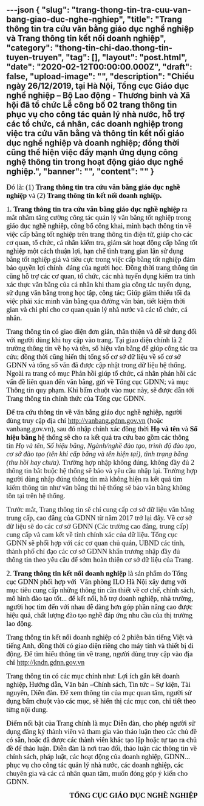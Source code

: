 ---json
{
    "slug": "trang-thong-tin-tra-cuu-van-bang-giao-duc-nghe-nghiep",
    "title": "Trang thông tin tra cứu văn bằng giáo dục nghề nghiệp  và Trang thông tin kết nối doanh nghiệp",
    "category": "thong-tin-chi-dao.thong-tin-tuyen-truyen",
    "tag": [],
    "layout": "post.html",
    "date": "2020-02-12T00:00:00.000Z",
    "draft": false,
    "upload-image": "",
    "description": "Chiều ngày 26/12/2019, tại Hà Nội, Tổng cục Giáo dục nghề nghiệp – Bộ Lao động - Thương binh và Xã hội đã tổ chức Lễ công bố 02 trang thông tin phục vụ cho công tác quản lý nhà nước, hỗ trợ các tổ chức, cá nhân, các doanh nghiệp trong việc tra cứu văn bằng và thông tin kết nối giáo dục nghề nghiệp và doanh nghiệp; đồng thời cũng thể hiện việc đẩy mạnh ứng dụng công nghệ thông tin trong hoạt động giáo dục nghề nghiệp.",
    "banner": "",
    "__content__": ""
}
---
<p><span style="font-size:14.0pt"><span style="font-family:&quot;Times New Roman&quot;,serif"><span style="color:black">Đ&oacute; l&agrave;: (1) <strong>Trang th&ocirc;ng tin tra cứu văn bằng gi&aacute;o dục nghề nghiệp</strong> v&agrave; (2) <strong>Trang th&ocirc;ng tin kết nối doanh nghiệp.</strong></span></span></span></p>

<p style="margin-left:0mm; margin-right:0mm"><span style="font-size:14.0pt"><span style="font-family:&quot;Times New Roman&quot;,serif"><span style="color:black">1. <strong>Trang th&ocirc;ng tin tra cứu văn bằng gi&aacute;o dục nghề nghiệp</strong> ra mắt nhằm tăng cường c&ocirc;ng t&aacute;c quản l&yacute; văn bằng tốt nghiệp trong gi&aacute;o dục nghề nghiệp, c&ocirc;ng bố c&ocirc;ng khai, minh bạch th&ocirc;ng tin về việc cấp bằng tốt nghiệp tr&ecirc;n trang th&ocirc;ng tin điện tử, gi&uacute;p cho c&aacute;c cơ quan, tổ chức, c&aacute; nh&acirc;n kiểm tra, gi&aacute;m s&aacute;t hoạt động cấp bằng tốt nghiệp một c&aacute;ch thuận lợi, hạn chế t&igrave;nh trạng gian lận sử dụng bằng tốt nghiệp giả v&agrave; ti&ecirc;u cực trong việc cấp bằng tốt nghiệp đảm bảo quyền lợi ch&iacute;nh&nbsp; đ&aacute;ng của người học. Đồng thời trang th&ocirc;ng tin cũng hỗ trợ c&aacute;c cơ quan, tổ chức, c&aacute;c nh&agrave; tuyển dụng kiểm tra t&iacute;nh x&aacute;c thực văn bằng của c&aacute; nh&acirc;n khi tham gia c&ocirc;ng t&aacute;c tuyển dụng, sử dụng văn bằng trong học tập, c&ocirc;ng t&aacute;c; Gi&uacute;p giảm thiểu tối đa việc phải x&aacute;c minh văn bằng qua đường văn bản, tiết kiệm thời gian v&agrave; chi ph&iacute; cho cơ quan quản l&yacute; nh&agrave; nước v&agrave; c&aacute;c tổ chức, c&aacute; nh&acirc;n.</span></span></span></p>

<p style="margin-left:0mm; margin-right:0mm"><span style="font-size:14.0pt"><span style="font-family:&quot;Times New Roman&quot;,serif"><span style="color:black">Trang th&ocirc;ng tin c&oacute; giao diện đơn giản, th&acirc;n thiện v&agrave; dễ sử dụng đối với người d&ugrave;ng khi tuy cập v&agrave;o trang. Tại giao diện ch&iacute;nh l&agrave; 2 trường th&ocirc;ng tin về họ v&agrave; t&ecirc;n, số hiệu văn bằng để gi&uacute;p c&ocirc;ng t&aacute;c tra cứu; đồng thời cũng hiển thị tổng số cơ sở dữ liệu về số cơ sở GDNN v&agrave; tổng số văn đ&atilde; được cập nhật trong dữ liệu hệ thống. Ngo&agrave;i ra trang c&oacute; mục Phản hồi gi&uacute;p tổ chức, c&aacute; nh&acirc;n phản hồi c&aacute;c vấn đề li&ecirc;n quan đến văn bằng, gửi về Tổng cục GDNN; v&agrave; mục Th&ocirc;ng tin quy phạm. Khi bấm chuột v&agrave;o mục n&agrave;y, sẽ được dẫn tới Trang th&ocirc;ng tin ch&iacute;nh thức của Tổng cục GDNN.</span></span></span></p>

<p style="margin-left:0mm; margin-right:0mm"><span style="font-size:14.0pt"><span style="font-family:&quot;Times New Roman&quot;,serif"><span style="color:black">Để tra cứu th&ocirc;ng tin về văn bằng gi&aacute;o dục nghề nghiệp, người d&ugrave;ng truy cập địa chỉ </span></span></span><a href="http://vanbang.gdnn.gov.vn"><span style="font-size:14.0pt"><span style="font-family:&quot;Times New Roman&quot;,serif">http://vanbang.gdnn.gov.vn</span></span></a><span style="font-size:14.0pt"><span style="font-family:&quot;Times New Roman&quot;,serif"><span style="color:black"> (hoặc vanbang.gov.vn), sau đ&oacute; nhập ch&iacute;nh x&aacute;c đồng thời <strong>Họ v&agrave; t&ecirc;n</strong> v&agrave; <strong>Số hiệu bằng </strong>hệ thống sẽ cho ra kết quả tra cứu bao gồm c&aacute;c th&ocirc;ng tin </span></span></span><em><span style="font-size:14.0pt"><span style="font-family:&quot;Times New Roman&quot;,serif">Họ v&agrave; t&ecirc;n, Số hiệu bằng, Ng&agrave;nh/nghề đ&agrave;o tạo, tr&igrave;nh độ đ&agrave;o tạo, cơ sở đ&agrave;o tạo (t&ecirc;n khi cấp bằng v&agrave; t&ecirc;n hiện tại), t&igrave;nh trạng bằng (thu hồi hay chưa). </span></span></em><span style="font-size:14.0pt"><span style="font-family:&quot;Times New Roman&quot;,serif">Trường hợp nhập kh&ocirc;ng đ&uacute;ng, kh&ocirc;ng đầy đủ 2 th&ocirc;ng tin bắt buộc hệ thống sẽ b&aacute;o v&agrave; y&ecirc;u cầu nhập lại. Trường hợp người d&ugrave;ng nhập đ&uacute;ng th&ocirc;ng tin m&agrave; kh&ocirc;ng hiện ra kết quả t&igrave;m kiếm th&ocirc;ng tin như văn bằng th&igrave; hệ thống sẽ b&aacute;o văn bằng kh&ocirc;ng tồn tại tr&ecirc;n hệ thống.</span></span></p>

<p style="margin-left:0mm; margin-right:0mm"><span style="font-size:14.0pt"><span style="font-family:&quot;Times New Roman&quot;,serif">Trước mắt, Trang th&ocirc;ng tin sẽ chỉ cung cấp cơ sở dữ liệu văn bằng trung cấp, cao đẳng của GDNN từ năm 2017 trở lại đ&acirc;y. Về cơ sở dữ liệu sẽ do c&aacute;c cơ sở GDNN (C&aacute;c trường cao đẳng, trung cấp) cung cấp v&agrave; cam kết về t&iacute;nh ch&iacute;nh x&aacute;c của dữ liệu. Tổng cục GDNN sẽ phối hợp với c&aacute;c cơ quan chủ quản, UBND c&aacute;c tỉnh, th&agrave;nh phố chỉ đạo c&aacute;c cơ sở GDNN khẩn trương nhập đầy đủ th&ocirc;ng tin theo y&ecirc;u cầu để sớm ho&agrave;n thiện cơ sở dữ liệu của Trang. </span></span></p>

<p style="margin-left:0mm; margin-right:0mm"><span style="font-size:14.0pt"><span style="font-family:&quot;Times New Roman&quot;,serif"><span style="color:black">2. <strong>Trang th&ocirc;ng tin kết nối doanh nghiệp</strong> l&agrave; sản phẩm do Tổng cục GDNN phối hợp với&nbsp; Văn ph&ograve;ng ILO H&agrave; Nội x&acirc;y dựng với mục ti&ecirc;u cung cấp những th&ocirc;ng tin cần thiết về cơ chế, ch&iacute;nh s&aacute;ch, m&ocirc; h&igrave;nh đ&agrave;o tạo tốt... để kết nối, hỗ trợ doanh nghiệp, nh&agrave; trường, người học t&igrave;m đến với nhau dễ d&agrave;ng hơn g&oacute;p phần n&acirc;ng cao được hiệu quả, chất lượng đ&agrave;o tạo nghề đ&aacute;p ứng nhu cầu của thị trường lao động.</span></span></span></p>

<p style="margin-left:0mm; margin-right:0mm"><span style="font-size:14.0pt"><span style="font-family:&quot;Times New Roman&quot;,serif"><span style="color:black">Trang th&ocirc;ng tin kết nối doanh nghiệp c&oacute; 2 phi&ecirc;n bản tiếng Việt v&agrave; tiếng Anh, đồng thời c&oacute; giao diện ri&ecirc;ng cho m&aacute;y t&iacute;nh v&agrave; thiết bị di động. Để t&igrave;m hiểu th&ocirc;ng tin về trang, người d&ugrave;ng truy cập v&agrave;o địa chỉ </span></span></span><a href="http://kndn.gdnn.gov.vn"><span style="font-size:14.0pt"><span style="font-family:&quot;Times New Roman&quot;,serif">http://kndn.gdnn.gov.vn</span></span></a></p>

<p style="margin-left:0mm; margin-right:0mm"><span style="font-size:14.0pt"><span style="font-family:&quot;Times New Roman&quot;,serif"><span style="color:black">Trang th&ocirc;ng tin c&oacute; c&aacute;c mục ch&iacute;nh như: Lợi &iacute;ch gắn kết doanh nghiệp, Hướng dẫn, Văn bản &ndash;Ch&iacute;nh s&aacute;ch, Tin tức &ndash; Sự kiện, T&agrave;i nguy&ecirc;n, Diễn đ&agrave;n. Để xem th&ocirc;ng tin của mục quan t&acirc;m, người sử dụng bấm chuột v&agrave;o c&aacute;c mục, sẽ hiển thị c&aacute;c mục con, chi tiết theo từng nội dung.</span></span></span></p>

<p style="margin-left:0mm; margin-right:0mm"><span style="font-size:14.0pt"><span style="font-family:&quot;Times New Roman&quot;,serif"><span style="color:black">Điểm nổi bật của Trang ch&iacute;nh l&agrave; mục Diễn đ&agrave;n, cho ph&eacute;p người sử dụng đăng k&yacute; th&agrave;nh vi&ecirc;n v&agrave; tham gia v&agrave;o thảo luận theo c&aacute;c chủ đề c&oacute; sẵn, hoặc đ&atilde; được c&aacute;c th&agrave;nh vi&ecirc;n kh&aacute;c tạo lập hoặc tự tạo ra chủ đề để thảo luận. Diễn đ&agrave;n l&agrave; nơi trao đổi, thảo luận c&aacute;c th&ocirc;ng tin về ch&iacute;nh s&aacute;ch, ph&aacute;p luật, c&aacute;c hoạt động của doanh nghiệp, GDNN... phục vụ cho c&ocirc;ng t&aacute;c quản l&yacute; nh&agrave; nước, c&aacute;c doanh nghiệp, c&aacute;c chuy&ecirc;n gia v&agrave; c&aacute;c c&aacute; nh&acirc;n quan t&acirc;m, muốn đ&oacute;ng g&oacute;p &yacute; kiến cho GDNN.</span></span></span></p>

<p style="margin-left:36pt; margin-right:0mm; text-align:right"><strong><span style="font-size:14.0pt"><span style="font-family:&quot;Times New Roman&quot;,serif"><span style="color:black">TỔNG CỤC GI&Aacute;O DỤC NGHỀ NGHIỆP</span></span></span></strong></p>
